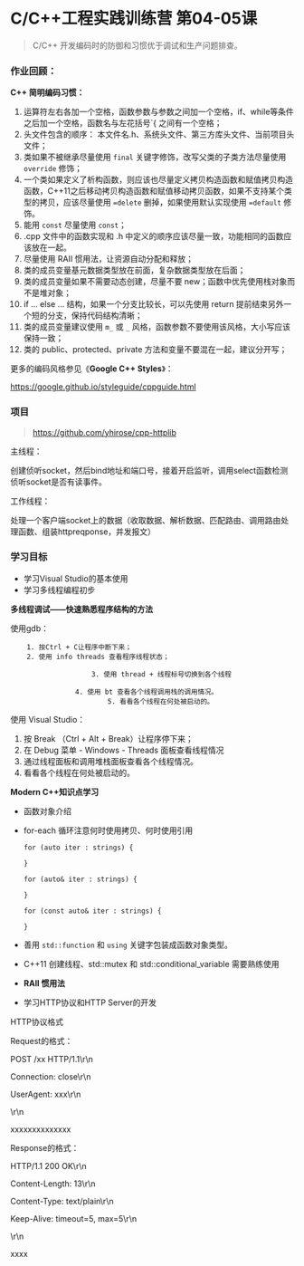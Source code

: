 # C/C++工程实践训练营 第04-05课

> C/C++ 开发编码时的防御和习惯优于调试和生产问题排查。



### 作业回顾：



**C++ 简明编码习惯：**

1. 运算符左右各加一个空格，函数参数与参数之间加一个空格，if、while等条件之后加一个空格，函数名与左花括号`{ 之间有一个空格；
2. 头文件包含的顺序： 本文件名.h、系统头文件、第三方库头文件、当前项目头文件；
3. 类如果不被继承尽量使用 `final` 关键字修饰，改写父类的子类方法尽量使用 `override` 修饰；
4. 一个类如果定义了析构函数，则应该也尽量定义拷贝构造函数和赋值拷贝构造函数，C++11之后移动拷贝构造函数和赋值移动拷贝函数，如果不支持某个类型的拷贝，应该尽量使用 `=delete` 删掉，如果使用默认实现使用 `=default` 修饰。
5. 能用 `const` 尽量使用 `const`；
6. .cpp 文件中的函数实现和 .h 中定义的顺序应该尽量一致，功能相同的函数应该放在一起。
7. 尽量使用 RAII 惯用法，让资源自动分配和释放；
8. 类的成员变量基元数据类型放在前面，复杂数据类型放在后面；
9. 类的成员变量如果不需要动态创建，尽量不要 new；函数中优先使用栈对象而不是堆对象；
10. if ... else ... 结构，如果一个分支比较长，可以先使用 return 提前结束另外一个短的分支，保持代码结构清晰；
11. 类的成员变量建议使用 `m_` 或 `_` 风格，函数参数不要使用该风格，大小写应该保持一致；
12. 类的 public、protected、private 方法和变量不要混在一起，建议分开写；

更多的编码风格参见《**Google C++ Styles**》：

https://google.github.io/styleguide/cppguide.html



### 项目

> https://github.com/yhirose/cpp-httplib



主线程：

创建侦听socket，然后bind地址和端口号，接着开启监听，调用select函数检测侦听socket是否有读事件。

工作线程：

处理一个客户端socket上的数据（收取数据、解析数据、匹配路由、调用路由处理函数、组装httpreqponse，并发报文）





### 学习目标

* 学习Visual Studio的基本使用
* 学习多线程编程初步



**多线程调试——快速熟悉程序结构的方法**



使用gdb：

		1. 按Ctrl + C让程序中断下来；
  		2. 使用 info threads 查看程序线程状态；
        
                  		3. 使用 thread + 线程标号切换到各个线程
          
            		4. 使用 bt 查看各个线程调用栈的调用情况。
                      		5. 看看各个线程在何处被启动的。

使用 Visual Studio：

1. 按 Break （Ctrl + Alt + Break）让程序停下来；
2. 在 Debug 菜单 - Windows - Threads 面板查看线程情况
3. 通过线程面板和调用堆栈面板查看各个线程情况。
4. 看看各个线程在何处被启动的。



**Modern C++知识点学习**

* 函数对象介绍

* for-each 循环注意何时使用拷贝、何时使用引用

  ```
  for (auto iter : strings) {
  
  }
  
  for (auto& iter : strings) {
  
  }
  
  for (const auto& iter : strings) {
  
  }
  ```


* 善用 `std::function` 和 `using` 关键字包装成函数对象类型。
* C++11 创建线程、std::mutex 和 std::conditional_variable 需要熟练使用
* **RAII 惯用法**





* 学习HTTP协议和HTTP Server的开发



HTTP协议格式

Request的格式：

POST /xx HTTP/1.1\r\n

Connection: close\r\n

UserAgent: xxx\r\n

\r\n

xxxxxxxxxxxxxx



Response的格式：

HTTP/1.1 200 OK\r\n

 Content-Length: 13\r\n

 Content-Type: text/plain\r\n

Keep-Alive: timeout=5, max=5\r\n

\r\n

xxxx

